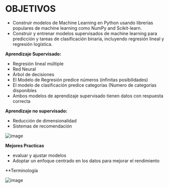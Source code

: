 # OBJETIVOS

- Construir modelos de Machine Learning en Python usando librerías populares de machine learning como NumPy and Scikit-learn.
- Construir y entrenar modelos supervisados de machine learning para predicción y tareas de clasificación binaria, incluyendo regresión lineal y regresión logística.

**Aprendizaje Supervisado:**
- Regresión lineal múltiple
- Red Neural
- Árbol de decisiones
- El Modelo de Regresión predice números (infinitas posibilidades)
- El modelo de clasificación predice categorías (Numero de categorías disponibles
-   Ambos modelos de aprendizaje supervisado tienen datos con respuesta correcta

**Aprendizaje no supervisado:**

- Reducción de dimensionalidad 
- Sistemas de recomendación 




![image](https://user-images.githubusercontent.com/111929312/212770000-a082f496-c3fd-4b1e-bfa7-b10effecd8ce.png)


**Mejores Practicas**
- evaluar y ajustar modelos 
- Adoptar un enfoque centrado en los datos para mejorar el rendimiento

**Terminología 

![image](https://user-images.githubusercontent.com/111929312/212776545-2c90f4bf-c5f3-46dc-b21b-4c200a237513.png)

